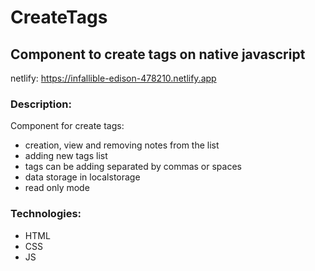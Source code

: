 # CreateTags
## Component to create tags on native javascript

netlify: https://infallible-edison-478210.netlify.app

### Description:

Component for create tags:
+ creation, view and removing notes from the list
+ adding new tags list
+ tags can be adding separated by commas or spaces
+ data storage in localstorage
+ read only mode

### Technologies:

+ HTML
+ CSS
+ JS
